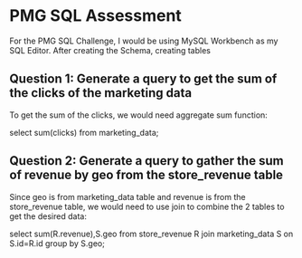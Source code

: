# PMG SQL Assessment
For the PMG SQL Challenge, I would be using MySQL Workbench as my SQL Editor. After creating the Schema, creating tables
## Question 1: Generate a query to get the sum of the clicks of the marketing data
To get the sum of the clicks, we would need aggregate sum function:

select sum(clicks) from marketing_data;
 
## Question 2: Generate a query to gather the sum of revenue by geo from the store_revenue table

Since geo is from marketing_data table and revenue is from the store_revenue table, we would need to use join to combine the 2 tables to get the desired data:

select sum(R.revenue),S.geo from store_revenue R join marketing_data S on S.id=R.id group by S.geo;

